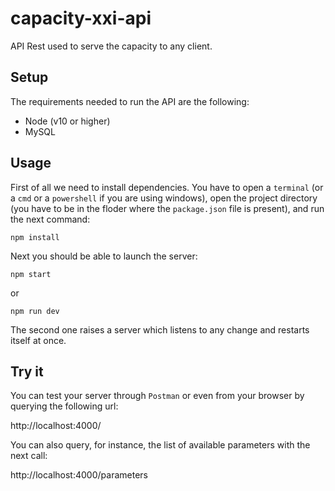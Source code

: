 # capacity-xxi-api
API Rest used to serve the capacity to any client.

## Setup

The requirements needed to run the API are the following:

- Node (v10 or higher)
- MySQL

## Usage

First of all we need to install dependencies. You have to open a `terminal` (or a `cmd` or a `powershell` if you are using windows), open the project directory (you have to be in the floder where the `package.json` file is present), and run the next command:

```
npm install
```

Next you should be able to launch the server:

```
npm start
```

or 

```
npm run dev
```

The second one raises a server which listens to any change and restarts itself at once.

## Try it

You can test your server through `Postman` or even from your browser by querying the following url:

http://localhost:4000/

You can also query, for instance, the list of available parameters with the next call:

http://localhost:4000/parameters
